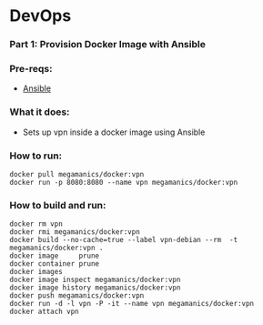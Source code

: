 # DevOps

### Part 1: Provision Docker Image with Ansible

### Pre-reqs:
- [Ansible](https://docs.ansible.com/ansible/intro_installation.html)

### What it does:
- Sets up vpn inside a docker image using Ansible

### How to run:

```
docker pull megamanics/docker:vpn
docker run -p 8080:8080 --name vpn megamanics/docker:vpn
```

### How to build and run:

```
docker rm vpn
docker rmi megamanics/docker:vpn
docker build --no-cache=true --label vpn-debian --rm  -t megamanics/docker:vpn .
docker image     prune
docker container prune
docker images
docker image inspect megamanics/docker:vpn
docker image history megamanics/docker:vpn
docker push megamanics/docker:vpn
docker run -d -l vpn -P -it --name vpn megamanics/docker:vpn
docker attach vpn
```

